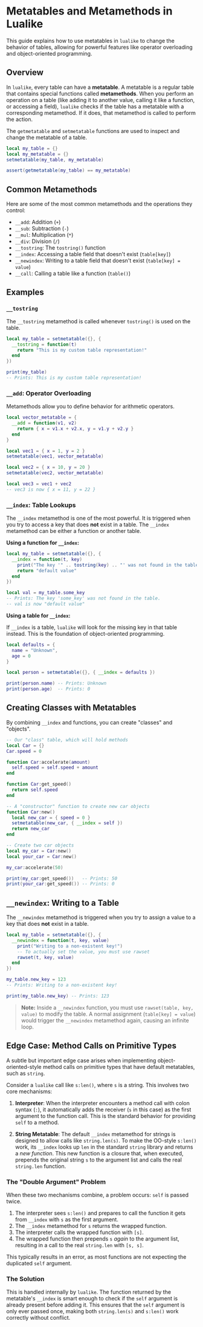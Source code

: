 # Metatables and Metamethods in Lualike

This guide explains how to use metatables in `lualike` to change the behavior of tables, allowing for powerful features like operator overloading and object-oriented programming.

## Overview

In `lualike`, every table can have a **metatable**. A metatable is a regular table that contains special functions called **metamethods**. When you perform an operation on a table (like adding it to another value, calling it like a function, or accessing a field), `lualike` checks if the table has a metatable with a corresponding metamethod. If it does, that metamethod is called to perform the action.

The `getmetatable` and `setmetatable` functions are used to inspect and change the metatable of a table.

```lua
local my_table = {}
local my_metatable = {}
setmetatable(my_table, my_metatable)

assert(getmetatable(my_table) == my_metatable)
```

## Common Metamethods

Here are some of the most common metamethods and the operations they control:

*   `__add`: Addition (`+`)
*   `__sub`: Subtraction (`-`)
*   `__mul`: Multiplication (`*`)
*   `__div`: Division (`/`)
*   `__tostring`: The `tostring()` function
*   `__index`: Accessing a table field that doesn't exist (`table[key]`)
*   `__newindex`: Writing to a table field that doesn't exist (`table[key] = value`)
*   `__call`: Calling a table like a function (`table()`)

## Examples

### `__tostring`

The `__tostring` metamethod is called whenever `tostring()` is used on the table.

```lua
local my_table = setmetatable({}, {
  __tostring = function(t)
    return "This is my custom table representation!"
  end
})

print(my_table)
-- Prints: This is my custom table representation!
```

### `__add`: Operator Overloading

Metamethods allow you to define behavior for arithmetic operators.

```lua
local vector_metatable = {
  __add = function(v1, v2)
    return { x = v1.x + v2.x, y = v1.y + v2.y }
  end
}

local vec1 = { x = 1, y = 2 }
setmetatable(vec1, vector_metatable)

local vec2 = { x = 10, y = 20 }
setmetatable(vec2, vector_metatable)

local vec3 = vec1 + vec2
-- vec3 is now { x = 11, y = 22 }
```

### `__index`: Table Lookups

The `__index` metamethod is one of the most powerful. It is triggered when you try to access a key that does **not** exist in a table. The `__index` metamethod can be either a function or another table.

**Using a function for `__index`:**

```lua
local my_table = setmetatable({}, {
  __index = function(t, key)
    print("The key '" .. tostring(key) .. "' was not found in the table.")
    return "default value"
  end
})

local val = my_table.some_key
-- Prints: The key 'some_key' was not found in the table.
-- val is now "default value"
```

**Using a table for `__index`:**

If `__index` is a table, `lualike` will look for the missing key in that table instead. This is the foundation of object-oriented programming.

```lua
local defaults = {
  name = "Unknown",
  age = 0
}

local person = setmetatable({}, { __index = defaults })

print(person.name) -- Prints: Unknown
print(person.age)  -- Prints: 0
```

## Creating Classes with Metatables

By combining `__index` and functions, you can create "classes" and "objects".

```lua
-- Our "class" table, which will hold methods
local Car = {}
Car.speed = 0

function Car:accelerate(amount)
  self.speed = self.speed + amount
end

function Car:get_speed()
  return self.speed
end

-- A "constructor" function to create new car objects
function Car:new()
  local new_car = { speed = 0 }
  setmetatable(new_car, { __index = self })
  return new_car
end

-- Create two car objects
local my_car = Car:new()
local your_car = Car:new()

my_car:accelerate(50)

print(my_car:get_speed())   -- Prints: 50
print(your_car:get_speed()) -- Prints: 0
```

## `__newindex`: Writing to a Table

The `__newindex` metamethod is triggered when you try to assign a value to a key that does **not** exist in a table.

```lua
local my_table = setmetatable({}, {
  __newindex = function(t, key, value)
    print("Writing to a non-existent key!")
    -- To actually set the value, you must use rawset
    rawset(t, key, value)
  end
})

my_table.new_key = 123
-- Prints: Writing to a non-existent key!

print(my_table.new_key) -- Prints: 123
```

> **Note:** Inside a `__newindex` function, you must use `rawset(table, key, value)` to modify the table. A normal assignment (`table[key] = value`) would trigger the `__newindex` metamethod again, causing an infinite loop.

## Edge Case: Method Calls on Primitive Types

A subtle but important edge case arises when implementing object-oriented-style method calls on primitive types that have default metatables, such as `string`.

Consider a `lualike` call like `s:len()`, where `s` is a string. This involves two core mechanisms:

1.  **Interpreter**: When the interpreter encounters a method call with colon syntax (`:`), it automatically adds the receiver (`s` in this case) as the first argument to the function call. This is the standard behavior for providing `self` to a method.

2.  **String Metatable**: The default `__index` metamethod for strings is designed to allow calls like `string.len(s)`. To make the OO-style `s:len()` work, its `__index` looks up `len` in the standard `string` library and returns a *new function*. This new function is a closure that, when executed, prepends the original string `s` to the argument list and calls the real `string.len` function.

### The "Double Argument" Problem

When these two mechanisms combine, a problem occurs: `self` is passed twice.

1. The interpreter sees `s:len()` and prepares to call the function it gets from `__index` with `s` as the first argument.
2. The `__index` metamethod for `s` returns the wrapped function.
3. The interpreter calls the wrapped function with `[s]`.
4. The wrapped function then prepends `s` *again* to the argument list, resulting in a call to the real `string.len` with `[s, s]`.

This typically results in an error, as most functions are not expecting the duplicated `self` argument.

### The Solution

This is handled internally by `lualike`. The function returned by the metatable's `__index` is smart enough to check if the `self` argument is already present before adding it. This ensures that the `self` argument is only ever passed once, making both `string.len(s)` and `s:len()` work correctly without conflict.